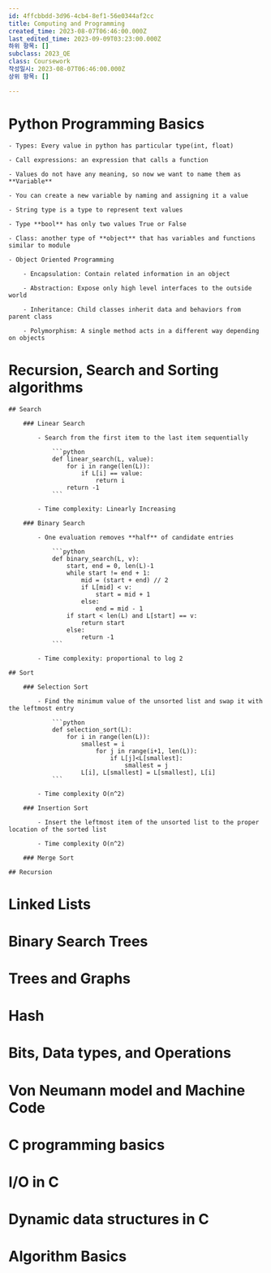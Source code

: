 ```yaml
---
id: 4ffcbbdd-3d96-4cb4-8ef1-56e0344af2cc
title: Computing and Programming
created_time: 2023-08-07T06:46:00.000Z
last_edited_time: 2023-09-09T03:23:00.000Z
하위 항목: []
subclass: 2023_QE
class: Coursework
작성일시: 2023-08-07T06:46:00.000Z
상위 항목: []

---
```


# Python Programming Basics

    - Types: Every value in python has particular type(int, float)

    - Call expressions: an expression that calls a function

    - Values do not have any meaning, so now we want to name them as **Variable**

    - You can create a new variable by naming and assigning it a value

    - String type is a type to represent text values

    - Type **bool** has only two values True or False

    - Class: another type of **object** that has variables and functions similar to module

    - Object Oriented Programming

    	- Encapsulation: Contain related information in an object

    	- Abstraction: Expose only high level interfaces to the outside world

    	- Inheritance: Child classes inherit data and behaviors from parent class

    	- Polymorphism: A single method acts in a different way depending on objects

# Recursion, Search and Sorting algorithms

    ## Search

    	### Linear Search

    		- Search from the first item to the last item sequentially

    			```python
    			def linear_search(L, value):
    				for i in range(len(L)):
    					if L[i] == value:
    						return i
    				return -1
    			```

    		- Time complexity: Linearly Increasing

    	### Binary Search

    		- One evaluation removes **half** of candidate entries

    			```python
    			def binary_search(L, v):
    				start, end = 0, len(L)-1
    				while start != end + 1:
    					mid = (start + end) // 2
    					if L[mid] < v:
    						start = mid + 1
    					else:
    						end = mid - 1
    				if start < len(L) and L[start] == v:
    					return start
    				else:
    					return -1
    			```

    		- Time complexity: proportional to log 2

    ## Sort

    	### Selection Sort

    		- Find the minimum value of the unsorted list and swap it with the leftmost entry

    			```python
    			def selection_sort(L):
    				for i in range(len(L)):
    					smallest = i
    						for j in range(i+1, len(L)):
    							if L[j]<L[smallest]:
    								smallest = j
    					L[i], L[smallest] = L[smallest], L[i]
    			```

    		- Time complexity O(n^2)

    	### Insertion Sort

    		- Insert the leftmost item of the unsorted list to the proper location of the sorted list

    		- Time complexity O(n^2)

    	### Merge Sort

    ## Recursion

# Linked Lists

# Binary Search Trees

# Trees and Graphs

# Hash

# Bits, Data types, and Operations

# Von Neumann model and Machine Code

# C programming basics

# I/O in C

# Dynamic data structures in C

# Algorithm Basics
